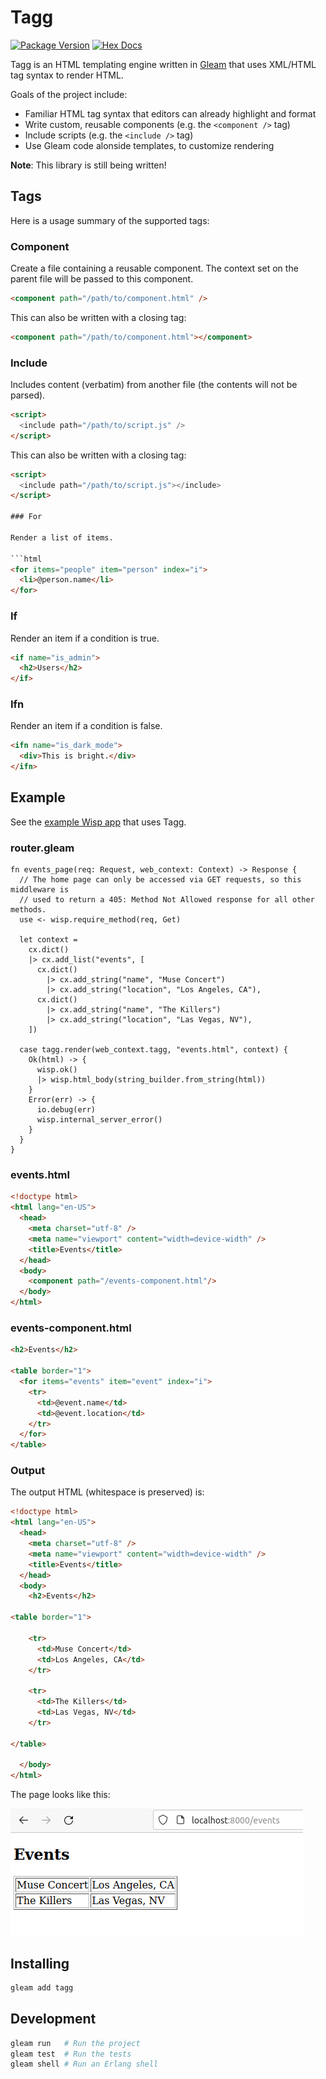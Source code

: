# Tagg

[![Package Version](https://img.shields.io/hexpm/v/tagg)](https://hex.pm/packages/tagg)
[![Hex Docs](https://img.shields.io/badge/hex-docs-ffaff3)](https://hexdocs.pm/tagg/)

Tagg is an HTML templating engine written in [Gleam](https://gleam.run/) that
uses XML/HTML tag syntax to render HTML.

Goals of the project include:
  - Familiar HTML tag syntax that editors can already highlight and format
  - Write custom, reusable components (e.g. the `<component />` tag)
  - Include scripts (e.g. the `<include />` tag)
  - Use Gleam code alonside templates, to customize rendering

**Note**: This library is still being written!

## Tags

Here is a usage summary of the supported tags:

### Component

Create a file containing a reusable component. The context set on the parent
file will be passed to this component.

```html
<component path="/path/to/component.html" />
```

This can also be written with a closing tag:

```html
<component path="/path/to/component.html"></component>
```

### Include

Includes content (verbatim) from another file (the contents will not be parsed).

```html
<script>
  <include path="/path/to/script.js" />
</script>
```

This can also be written with a closing tag:

```html
<script>
  <include path="/path/to/script.js"></include>
</script>

### For

Render a list of items.

```html
<for items="people" item="person" index="i">
  <li>@person.name</li>
</for>
```

### If

Render an item if a condition is true.

```html
<if name="is_admin">
  <h2>Users</h2>
</if>
```

### Ifn

Render an item if a condition is false.

```html
<ifn name="is_dark_mode">
  <div>This is bright.</div>
</ifn>
```

## Example

See the [example Wisp app](https://github.com/jasonprogrammer/tagg_wisp_example) that uses Tagg.

### router.gleam

```gleam
fn events_page(req: Request, web_context: Context) -> Response {
  // The home page can only be accessed via GET requests, so this middleware is
  // used to return a 405: Method Not Allowed response for all other methods.
  use <- wisp.require_method(req, Get)

  let context =
    cx.dict()
    |> cx.add_list("events", [
      cx.dict()
        |> cx.add_string("name", "Muse Concert")
        |> cx.add_string("location", "Los Angeles, CA"),
      cx.dict()
        |> cx.add_string("name", "The Killers")
        |> cx.add_string("location", "Las Vegas, NV"),
    ])

  case tagg.render(web_context.tagg, "events.html", context) {
    Ok(html) -> {
      wisp.ok()
      |> wisp.html_body(string_builder.from_string(html))
    }
    Error(err) -> {
      io.debug(err)
      wisp.internal_server_error()
    }
  }
}
```

### events.html

```html
<!doctype html>
<html lang="en-US">
  <head>
    <meta charset="utf-8" />
    <meta name="viewport" content="width=device-width" />
    <title>Events</title>
  </head>
  <body>
    <component path="/events-component.html"/>
  </body>
</html>
```

### events-component.html

```html
<h2>Events</h2>

<table border="1">
  <for items="events" item="event" index="i">
    <tr>
      <td>@event.name</td>
      <td>@event.location</td>
    </tr>
  </for>
</table>
```

### Output

The output HTML (whitespace is preserved) is:

```html
<!doctype html>
<html lang="en-US">
  <head>
    <meta charset="utf-8" />
    <meta name="viewport" content="width=device-width" />
    <title>Events</title>
  </head>
  <body>
    <h2>Events</h2>

<table border="1">
  
    <tr>
      <td>Muse Concert</td>
      <td>Los Angeles, CA</td>
    </tr>
  
    <tr>
      <td>The Killers</td>
      <td>Las Vegas, NV</td>
    </tr>
  
</table>

  </body>
</html>
```

The page looks like this:

![screenshot of HTML output](./docs/images/tagg-example-html-output.png)


## Installing

```sh
gleam add tagg
```

## Development

```sh
gleam run   # Run the project
gleam test  # Run the tests
gleam shell # Run an Erlang shell
```
